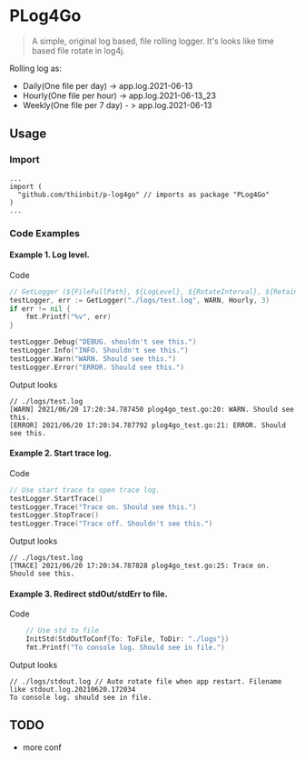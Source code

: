 # PLog4Go

> A simple, original log based, file rolling logger. It's looks like time based file rotate in log4j.

Rolling log as: 
- Daily(One file per day) -> app.log.2021-06-13   
- Hourly(One file per hour) -> app.log.2021-06-13_23   
- Weekly(One file per 7 day) - > app.log.2021-06-13   


## Usage

### Import
```hell script
...
import (
  "github.com/thiinbit/p-log4go" // imports as package "PLog4Go"
)
...
```

### Code Examples
#### Example 1. Log level.
Code
```go
// GetLogger (${FileFullPath}, ${LogLevel}, ${RotateInterval}, ${RetainLogFileCount})
testLogger, err := GetLogger("./logs/test.log", WARN, Hourly, 3)
if err != nil {
    fmt.Printf("%v", err)
}

testLogger.Debug("DEBUG. shouldn't see this.")
testLogger.Info("INFO. Shouldn't see this.")
testLogger.Warn("WARN. Should see this.")
testLogger.Error("ERROR. Should see this.")
```

Output looks
```text
// ./logs/test.log
[WARN] 2021/06/20 17:20:34.787450 plog4go_test.go:20: WARN. Should see this.
[ERROR] 2021/06/20 17:20:34.787792 plog4go_test.go:21: ERROR. Should see this.
```

#### Example 2. Start trace log.
Code
```go
// Use start trace to open trace log.
testLogger.StartTrace()
testLogger.Trace("Trace on. Should see this.")
testLogger.StopTrace()
testLogger.Trace("Trace off. Shouldn't see this.")
```

Output looks
```text
// ./logs/test.log
[TRACE] 2021/06/20 17:20:34.787828 plog4go_test.go:25: Trace on. Should see this.
```

#### Example 3. Redirect stdOut/stdErr to file.
Code
```go
    // Use std to file
	InitStd(StdOutToConf{To: ToFile, ToDir: "./logs"})
	fmt.Printf("To console log. Should see in file.")
```

Output looks
```text
// ./logs/stdout.log // Auto rotate file when app restart. Filename like stdout.log.20210620.172034
To console log. should see in file.
```

## TODO
- more conf
